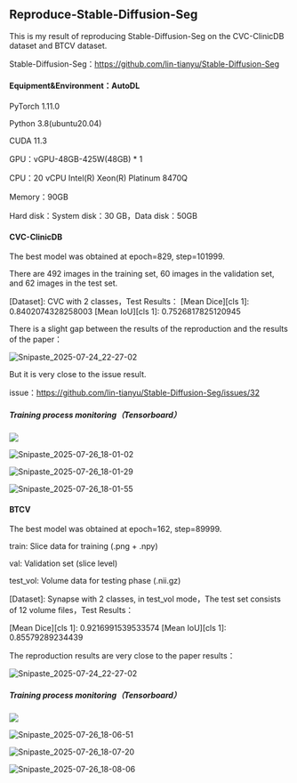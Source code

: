 ## Reproduce-Stable-Diffusion-Seg

This is my result of reproducing Stable-Diffusion-Seg on the CVC-ClinicDB dataset and BTCV dataset.

Stable-Diffusion-Seg：https://github.com/lin-tianyu/Stable-Diffusion-Seg

#### Equipment&Environment：AutoDL

PyTorch 1.11.0

Python 3.8(ubuntu20.04)

CUDA 11.3

GPU：vGPU-48GB-425W(48GB) * 1

CPU：20 vCPU Intel(R) Xeon(R) Platinum 8470Q

Memory：90GB

Hard disk：System disk：30 GB，Data disk：50GB

#### CVC-ClinicDB

The best model was obtained at epoch=829, step=101999.

There are 492 images in the training set, 60 images in the validation set, and 62 images in the test set.

[Dataset]: CVC with 2 classes，Test Results：
[Mean Dice][cls 1]: 0.8402074328258003
[Mean  IoU][cls 1]: 0.7526817825120945

There is a slight gap between the results of the reproduction and the results of the paper：

![Snipaste_2025-07-24_22-27-02](C:\Users\tyf\Desktop\Snipaste_2025-07-24_22-27-02.png)

But it is very close to the issue result.

issue：https://github.com/lin-tianyu/Stable-Diffusion-Seg/issues/32

##### Training process monitoring（Tensorboard）

![](C:\Users\tyf\Desktop\cvc\Snipaste_2025-07-26_18-00-22.png)

![Snipaste_2025-07-26_18-01-02](C:\Users\tyf\Desktop\cvc\Snipaste_2025-07-26_18-01-02.png)

![Snipaste_2025-07-26_18-01-29](C:\Users\tyf\Desktop\cvc\Snipaste_2025-07-26_18-01-29.png)

![Snipaste_2025-07-26_18-01-55](C:\Users\tyf\Desktop\cvc\Snipaste_2025-07-26_18-01-55.png)

#### BTCV

The best model was obtained at epoch=162, step=89999.

train: Slice data for training (.png + .npy)

val: Validation set (slice level)

test_vol: Volume data for testing phase (.nii.gz)

[Dataset]: Synapse with 2 classes, in test_vol mode，The test set consists of 12 volume files，Test Results：

[Mean Dice][cls 1]: 0.9216991539533574
[Mean  IoU][cls 1]: 0.85579289234439

The reproduction results are very close to the paper results：

![Snipaste_2025-07-24_22-27-02](C:\Users\tyf\Desktop\Snipaste_2025-07-24_22-27-02.png)

##### Training process monitoring（Tensorboard）

![](C:\Users\tyf\Desktop\BTCV\Snipaste_2025-07-26_18-06-11.png)

![Snipaste_2025-07-26_18-06-51](C:\Users\tyf\Desktop\BTCV\Snipaste_2025-07-26_18-06-51.png)

![Snipaste_2025-07-26_18-07-20](C:\Users\tyf\Desktop\BTCV\Snipaste_2025-07-26_18-07-20.png)

![Snipaste_2025-07-26_18-08-06](C:\Users\tyf\Desktop\BTCV\Snipaste_2025-07-26_18-08-06.png)